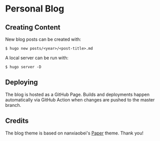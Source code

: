 # Personal Blog

## Creating Content

New blog posts can be created with:

```
$ hugo new posts/<year>/<post-title>.md
```

A local server can be run with:

```
$ hugo server -D
```

## Deploying

The blog is hosted as a GitHub Page. Builds and deployments happen automatically via GitHub Action when changes are pushed to the master branch.

## Credits

The blog theme is based on nanxiaobei's [Paper](https://github.com/nanxiaobei/hugo-paper/) theme. Thank you!
